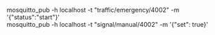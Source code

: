  mosquitto_pub -h localhost -t "traffic/emergency/4002" -m '{"status":"start"}'  
 mosquitto_pub -h localhost -t "signal/manual/4002" -m '{"set": true}'
